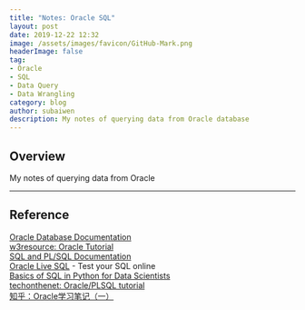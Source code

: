 ```yaml
---
title: "Notes: Oracle SQL"
layout: post
date: 2019-12-22 12:32
image: /assets/images/favicon/GitHub-Mark.png
headerImage: false
tag:
- Oracle
- SQL
- Data Query
- Data Wrangling
category: blog
author: subaiwen
description: My notes of querying data from Oracle database
---
```


## Overview
My notes of querying data from Oracle 


---
## Reference
[Oracle Database Documentation](https://docs.oracle.com/en/database/oracle/oracle-database/index.html)	
[w3resource: Oracle Tutorial](https://www.w3resource.com/oracle/index.php)	
[SQL and PL/SQL Documentation](https://docs.oracle.com/en/database/oracle/oracle-database/19/administration.html)	
[Oracle Live SQL](https://livesql.oracle.com/apex/f?p=590:1:3032839187407::NO:::) - Test your SQL online	
[Basics of SQL in Python for Data Scientists](https://towardsdatascience.com/sql-in-python-for-beginners-b9a4f9293ecf)	
[techonthenet: Oracle/PLSQL tutorial](https://www.techonthenet.com/oracle/index.php)	
[知乎：Oracle学习笔记（一）](https://zhuanlan.zhihu.com/p/54545176)
